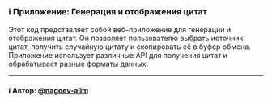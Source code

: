 ### ℹ️ Приложение: Генерация и отображения цитат

Этот код представляет собой веб-приложение для генерации и отображения цитат.
Он позволяет пользователю выбрать источник цитат, получить случайную цитату
и скопировать её в буфер обмена. Приложение использует различные API для
получения цитат и обрабатывает разные форматы данных.

-----
#### ℹ️ Автор: [@nagoev-alim](https://github.com/nagoev-alim)

